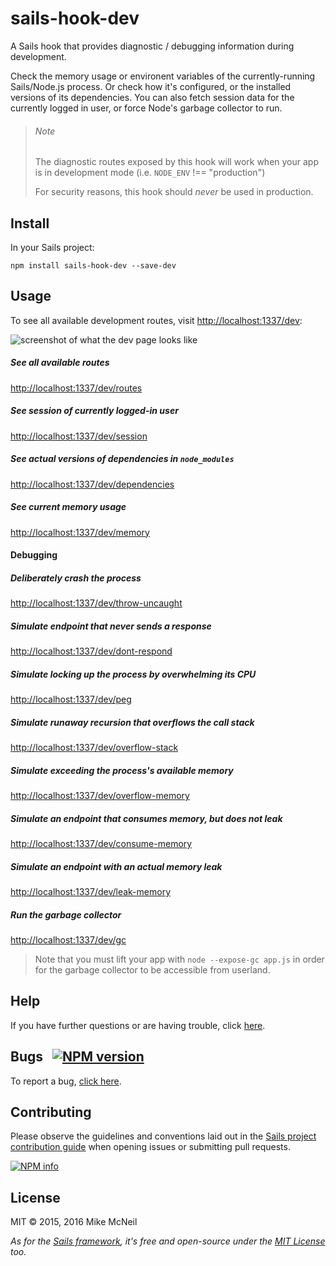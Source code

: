 # sails-hook-dev

A Sails hook that provides diagnostic / debugging information during development.

Check the memory usage or environent variables of the currently-running Sails/Node.js process. Or check how it's configured, or the installed versions of its dependencies. You can also fetch session data for the currently logged in user, or force Node's garbage collector to run.


> ###### Note
>
> The diagnostic routes exposed by this hook will work when your app is in development mode (i.e. `NODE_ENV` !== "production")
>
> For security reasons, this hook should _never_ be used in production.


## Install

In your Sails project:

```
npm install sails-hook-dev --save-dev
```

## Usage

To see all available development routes, visit [http://localhost:1337/dev](http://localhost:1337/dev):

![screenshot of what the dev page looks like](https://cloud.githubusercontent.com/assets/618009/20028928/8ddac788-a30c-11e6-9ebf-44a12f71e0c4.png)

##### See all available routes
[http://localhost:1337/dev/routes](http://localhost:1337/dev/routes)

##### See session of currently logged-in user
[http://localhost:1337/dev/session](http://localhost:1337/dev/session)

##### See actual versions of dependencies in `node_modules`
[http://localhost:1337/dev/dependencies](http://localhost:1337/dev/dependencies)

##### See current memory usage
[http://localhost:1337/dev/memory](http://localhost:1337/dev/memory)


#### Debugging

##### Deliberately crash the process
[http://localhost:1337/dev/throw-uncaught](http://localhost:1337/dev/throw-uncaught)

##### Simulate endpoint that never sends a response
[http://localhost:1337/dev/dont-respond](http://localhost:1337/dev/dont-respond)

##### Simulate locking up the process by overwhelming its CPU
[http://localhost:1337/dev/peg](http://localhost:1337/dev/peg)

##### Simulate runaway recursion that overflows the call stack
[http://localhost:1337/dev/overflow-stack](http://localhost:1337/dev/overflow-stack)

##### Simulate exceeding the process's available memory
[http://localhost:1337/dev/overflow-memory](http://localhost:1337/dev/overflow-memory)

##### Simulate an endpoint that consumes memory, but does not leak
[http://localhost:1337/dev/consume-memory](http://localhost:1337/dev/consume-memory)

##### Simulate an endpoint with an **actual memory leak**
[http://localhost:1337/dev/leak-memory](http://localhost:1337/dev/leak-memory)

##### Run the garbage collector
[http://localhost:1337/dev/gc](http://localhost:1337/dev/gc)

> Note that you must lift your app with `node --expose-gc app.js` in order for the garbage collector to be accessible from userland.


## Help

If you have further questions or are having trouble, click [here](http://sailsjs.com/support).


## Bugs &nbsp; [![NPM version](https://badge.fury.io/js/sails-hook-dev.svg)](http://npmjs.com/package/sails-hook-dev)

To report a bug, [click here](http://sailsjs.com/bugs).


## Contributing

Please observe the guidelines and conventions laid out in the [Sails project contribution guide](http://sailsjs.com/contribute) when opening issues or submitting pull requests.

[![NPM info](https://nodei.co/npm/sails-hook-dev.png?downloads=true)](http://npmjs.com/package/sails-hook-dev)

## License

MIT &copy; 2015, 2016 Mike McNeil

_As for the [Sails framework](http://sailsjs.com), it's free and open-source under the [MIT License](http://sailsjs.com/license) too._
